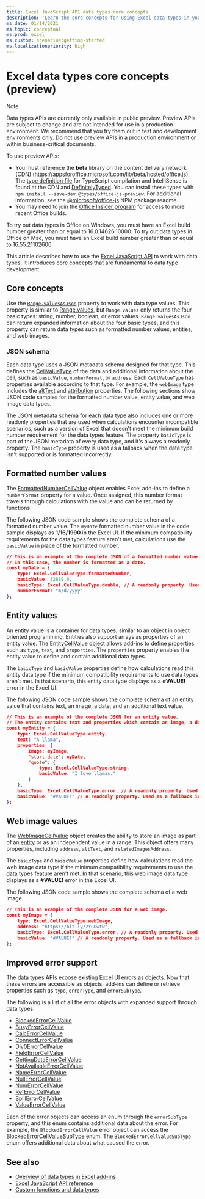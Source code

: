 ```yaml
---
title: Excel JavaScript API data types core concepts
description: 'Learn the core concepts for using Excel data types in your Office Add-in.'
ms.date: 01/14/2021
ms.topic: conceptual
ms.prod: excel
ms.custom: scenarios:getting-started
ms.localizationpriority: high
---
```


# Excel data types core concepts (preview)

> [!NOTE]
> Data types APIs are currently only available in public preview. Preview APIs are subject to change and are not intended for use in a production environment. We recommend that you try them out in test and development environments only. Do not use preview APIs in a production environment or within business-critical documents.
>
> To use preview APIs:
>
> - You must reference the **beta** library on the content delivery network (CDN) (https://appsforoffice.microsoft.com/lib/beta/hosted/office.js). The [type definition file](https://appsforoffice.microsoft.com/lib/beta/hosted/office.d.ts) for TypeScript compilation and IntelliSense is found at the CDN and [DefinitelyTyped](https://raw.githubusercontent.com/DefinitelyTyped/DefinitelyTyped/master/types/office-js-preview/index.d.ts). You can install these types with `npm install --save-dev @types/office-js-preview`. For additional information, see the [@microsoft/office-js](https://www.npmjs.com/package/@microsoft/office-js) NPM package readme.
> - You may need to join the [Office Insider program](https://insider.office.com) for access to more recent Office builds.
>
> To try out data types in Office on Windows, you must have an Excel build number greater than or equal to 16.0.14626.10000. To try out data types in Office on Mac, you must have an Excel build number greater than or equal to 16.55.21102600.

This article describes how to use the [Excel JavaScript API](../reference/overview/excel-add-ins-reference-overview.md) to work with data types. It introduces core concepts that are fundamental to data type development.

## Core concepts

Use the [`Range.valuesAsJson`](/javascript/api/excel/excel.range#excel-excel-range-valuesasjson-member) property to work with data type values. This property is similar to [Range.values](/javascript/api/excel/excel.range#excel-excel-range-values-member), but `Range.values` only returns the four basic types: string, number, boolean, or error values. `Range.valuesAsJson` can return expanded information about the four basic types, and this property can return data types such as formatted number values, entities, and web images.

### JSON schema

Each data type uses a JSON metadata schema designed for that type. This defines the [CellValueType](/javascript/api/excel/excel.cellvaluetype) of the data and additional information about the cell, such as `basicValue`, `numberFormat`, or `address`. Each `CellValueType` has properties available according to that type. For example, the `webImage` type includes the [altText](/javascript/api/excel/excel.webimagecellvalue#excel-excel-webimagecellvalue-alttext-member) and [attribution](/javascript/api/excel/excel.webimagecellvalue#excel-excel-webimagecellvalue-attribution-member) properties. The following sections show JSON code samples for the formatted number value, entity value, and web image data types.

The JSON metadata schema for each data type also includes one or more readonly properties that are used when calculations encounter incompatible scenarios, such as a version of Excel that doesn't meet the minimum build number requirement for the data types feature. The property `basicType` is part of the JSON metadata of every data type, and it's always a readonly property. The `basicType` property is used as a fallback when the data type isn't supported or is formatted incorrectly.

## Formatted number values

The [FormattedNumberCellValue](/javascript/api/excel/excel.formattednumbercellvalue) object enables Excel add-ins to define a `numberFormat` property for a value. Once assigned, this number format travels through calculations with the value and can be returned by functions.

The following JSON code sample shows the complete schema of a formatted number value. The `myDate` formatted number value in the code sample displays as **1/16/1990** in the Excel UI. If the minimum compatibility requirements for the data types feature aren't met, calculations use the `basicValue` in place of the formatted number.

```json
// This is an example of the complete JSON of a formatted number value.
// In this case, the number is formatted as a date.
const myDate = {
    type: Excel.CellValueType.formattedNumber,
    basicValue: 32889.0,
    basicType: Excel.CellValueType.double, // A readonly property. Used as a fallback in incompatible scenarios.
    numberFormat: "m/d/yyyy"
};
```

## Entity values

An entity value is a container for data types, similar to an object in object oriented programming. Entities also support arrays as properties of an entity value. The [EntityCellValue](/javascript/api/excel/excel.entitycellvalue) object allows add-ins to define properties such as `type`, `text`, and `properties`. The `properties` property enables the entity value to define and contain additional data types.

The `basicType` and `basicValue` properties define how calculations read this entity data type if the minimum compatibility requirements to use data types aren't met. In that scenario, this entity data type displays as a **#VALUE!** error in the Excel UI.

The following JSON code sample shows the complete schema of an entity value that contains text, an image, a date, and an additional text value.

```json
// This is an example of the complete JSON for an entity value.
// The entity contains text and properties which contain an image, a date, and another text value.
const myEntity = {
    type: Excel.CellValueType.entity,
    text: "A llama",
    properties: {
        image: myImage,
        "start date": myDate,
        "quote": {
            type: Excel.CellValueType.string,
            basicValue: "I love llamas."
        }
    }, 
    basicType: Excel.CellValueType.error, // A readonly property. Used as a fallback in incompatible scenarios.
    basicValue: "#VALUE!" // A readonly property. Used as a fallback in incompatible scenarios.
};
```

## Web image values

The [WebImageCellValue](/javascript/api/excel/excel.webimagecellvalue) object creates the ability to store an image as part of an [entity](#entity-values) or as an independent value in a range. This object offers many properties, including `address`, `altText`, and `relatedImagesAddress`.

The `basicType` and `basicValue` properties define how calculations read the web image data type if the minimum compatibility requirements to use the data types feature aren't met. In that scenario, this web image data type displays as a **#VALUE!** error in the Excel UI.

The following JSON code sample shows the complete schema of a web image.

```json
// This is an example of the complete JSON for a web image.
const myImage = {
    type: Excel.CellValueType.webImage,
    address: "https://bit.ly/2YGOwtw", 
    basicType: Excel.CellValueType.error, // A readonly property. Used as a fallback in incompatible scenarios.
    basicValue: "#VALUE!" // A readonly property. Used as a fallback in incompatible scenarios.
};
```

## Improved error support

The data types APIs expose existing Excel UI errors as objects. Now that these errors are accessible as objects, add-ins can define or retrieve properties such as `type`, `errorType`, and `errorSubType`.

The following is a list of all the error objects with expanded support through data types.

- [BlockedErrorCellValue](/javascript/api/excel/excel.blockederrorcellvalue)
- [BusyErrorCellValue](/javascript/api/excel/excel.busyerrorcellvalue)
- [CalcErrorCellValue](/javascript/api/excel/excel.calcerrorcellvalue)
- [ConnectErrorCellValue](/javascript/api/excel/excel.connecterrorcellvalue)
- [Div0ErrorCellValue](/javascript/api/excel/excel.div0errorcellvalue)
- [FieldErrorCellValue](/javascript/api/excel/excel.fielderrorcellvalue)
- [GettingDataErrorCellValue](/javascript/api/excel/excel.gettingdataerrorcellvalue)
- [NotAvailableErrorCellValue](/javascript/api/excel/excel.notavailableerrorcellvalue)
- [NameErrorCellValue](/javascript/api/excel/excel.nameerrorcellvalue)
- [NullErrorCellValue](/javascript/api/excel/excel.nullerrorcellvalue)
- [NumErrorCellValue](/javascript/api/excel/excel.numerrorcellvalue)
- [RefErrorCellValue](/javascript/api/excel/excel.referrorcellvalue)
- [SpillErrorCellValue](/javascript/api/excel/excel.spillerrorcellvalue)
- [ValueErrorCellValue](/javascript/api/excel/excel.valueerrorcellvalue)

Each of the error objects can access an enum through the `errorSubType` property, and this enum contains additional data about the error. For example, the `BlockedErrorCellValue` error object can access the [BlockedErrorCellValueSubType](/javascript/api/excel/excel.blockederrorcellvaluesubtype) enum. The `BlockedErrorCellValueSubType` enum offers additional data about what caused the error.

## See also

- [Overview of data types in Excel add-ins](excel-data-types-overview.md)
- [Excel JavaScript API reference](../reference/overview/excel-add-ins-reference-overview.md)
- [Custom functions and data types](custom-functions-data-types-concepts.md)